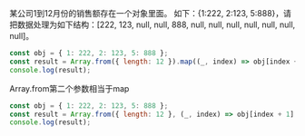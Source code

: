 某公司1到12月份的销售额存在一个对象里面。
如下：{1:222, 2:123, 5:888}，请把数据处理为如下结构：[222, 123, null, null, 888,
null, null, null, null, null, null, null]。

```js
const obj = { 1: 222, 2: 123, 5: 888 };
const result = Array.from({ length: 12 }).map((_, index) => obj[index + 1] || null);
console.log(result);
```

Array.from第二个参数相当于map
```js
const obj = { 1: 222, 2: 123, 5: 888 };
const result = Array.from({ length: 12 }, (_, index) => obj[index + 1] || null);
console.log(result);
```